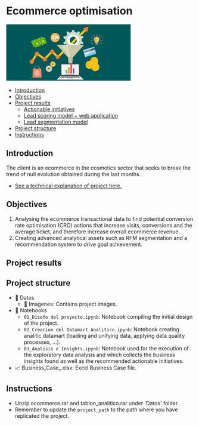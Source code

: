 # Ecommerce optimisation

![Esta es una imagen](/Datos/Imagenes/featured.jpg)

- [Introduction](#introduction)
- [Objectives](#objectives)
- [Project results](#project-results)
    - [Actionable initiatives](#actionable-initiatives)
    - [Lead scoring model + web application](#lead-scoring-model)
    - [Lead segmentation model](#lead-segmentation-model)
- [Project structure](#project-structure)
- [Instructions](#instructions)

## Introduction <a name="introduction"></a>
The client is an ecommerce in the cosmetics sector that seeks to break the trend of null evolution obtained during the last months.

- [See a technical explanation of project here.](https://pedrocorma.github.io/project/3ecommerce/)

## Objectives <a name="objectives"></a>
1. Analysing the ecommerce transactional data to find potential conversion rate optimisation (CRO) actions that increase visits, conversions and the average ticket, and therefore increase overall ecommerce revenue.
2. Creating advanced analytical assets such as RFM segmentation and a recommendation system to drive goal achievement.

## Project results  <a name="project-results"></a>

## Project structure <a name="project-structure"></a>
- :file_folder: Datos
  - :file_folder: Imagenes:  Contains project images.
- :file_folder: Notebooks
  - `01_Diseño del proyecto.ipynb`: Notebook compiling the initial design of the project.
  - `02_Creacion del Datamart Analitico.ipynb`: Notebook creating analitic datamart (loading and unifying data, applying data quality processes, ...).
  - `03_Analisis e Insights.ipynb`: Notebook used for the execution of the exploratory data analysis and which collects the business insights found as well as the recommended actionable initiatives.
- 📈 Business_Case_.xlsx: Excel Business Case file.

## Instructions  <a name="instructions"></a>
- Unzip ecommerce.rar and tablon_analitico.rar under 'Datos' folder.
- Remember to update the `project_path` to the path where you have replicated the project.

